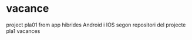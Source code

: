 # vacance
project pla01 from app hibrides Android i IOS
segon repositori del projecte pla1 vacances

